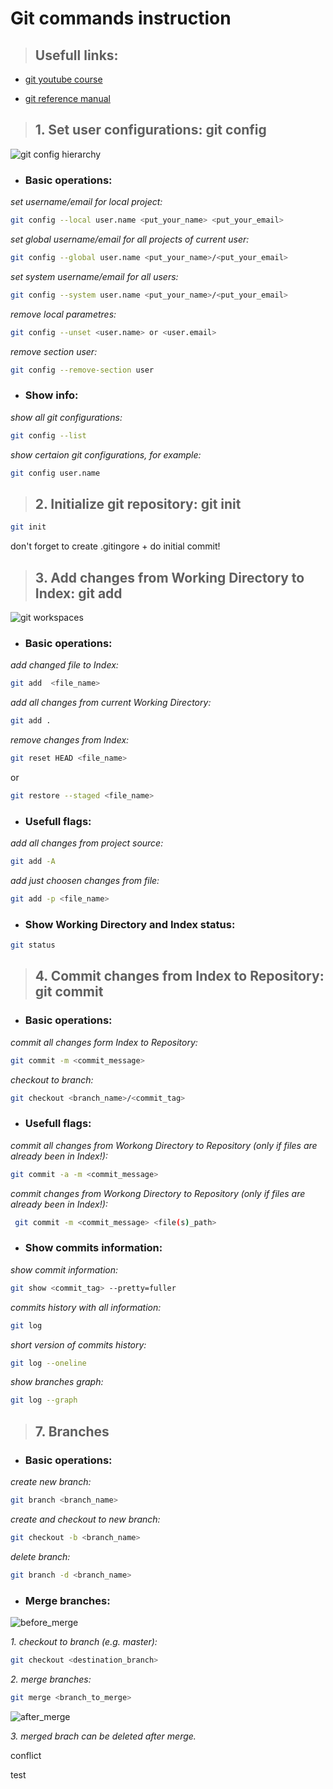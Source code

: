 # Git commands instruction

> ## **Usefull links:**

- [git youtube course](https://www.youtube.com/playlist?list=PLDyvV36pndZFHXjXuwA_NywNrVQO0aQqb)

- [git reference manual](https://git-scm.com/docs)

> ## **1. Set user configurations: git config**

![git config hierarchy](src\git_config.png)

- ### Basic operations:

*set username/email for local project:*

```sh
git config --local user.name <put_your_name> <put_your_email>
```

*set global username/email for all projects of current user:*

```sh
git config --global user.name <put_your_name>/<put_your_email> 
```

*set system username/email for all users:*

```sh
git config --system user.name <put_your_name>/<put_your_email>
```


*remove local parametres:*

```sh
git config --unset <user.name> or <user.email>
```

*remove section user:*

```sh
git config --remove-section user
```
- ### Show info:

*show all git configurations:*

```sh
git config --list
```

*show certaion git configurations, for example:*

```sh
git config user.name
```

> ## **2. Initialize git repository: git init**

```sh
git init
```

don't forget to create .gitingore + do initial commit!

> ## **3. Add changes from Working Directory to Index: git add**

![git workspaces](src\git_workspaces.png)

- ### Basic operations:

*add changed file to Index:*

```sh
git add  <file_name>
```

*add all changes from current Working Directory:*

```sh
git add .
```

*remove changes from Index:*

```sh
git reset HEAD <file_name>
```

or

```sh
git restore --staged <file_name>
```

- ### Usefull flags:

*add all changes from project source:*

```sh
git add -A
```

*add just choosen changes from file:*

```sh
git add -p <file_name>
```

- ### Show Working Directory and Index status:

```sh
git status
```

> ## **4. Commit changes from Index to Repository: git commit**

- ### Basic operations:

*commit all changes form Index to Repository:*

```sh
git commit -m <commit_message>
```

*checkout to branch:*

```sh
git checkout <branch_name>/<commit_tag>
```

- ### Usefull flags:

*commit all changes from Workong Directory to Repository (only if files are already been in Index!):*

```sh
git commit -a -m <commit_message>
```

*commit changes from Workong Directory to Repository (only if files are already been in Index!):*

```sh
 git commit -m <commit_message> <file(s)_path>
 ```

- ### Show commits information:

*show commit information:*

```sh
git show <commit_tag> --pretty=fuller
```

*commits history with all information:*
```sh
git log
```

*short version of commits history:*

```sh
git log --oneline 
```

*show branches graph:*

```sh
git log --graph
```

> ## **7. Branches**

- ### Basic operations:

*create new branch:*
```sh
git branch <branch_name>
```
*create and checkout to new branch:*
```sh
git checkout -b <branch_name>
```
*delete branch:*
```sh
git branch -d <branch_name>
```

- ### Merge branches:

![before_merge](src\before_merge.png)

*1. checkout to branch (e.g. master):*
```sh
git checkout <destination_branch>
```
*2. merge branches:* 
```sh
git merge <branch_to_merge>
```
![after_merge](src\after_merge.png)

*3. merged brach can be deleted after merge.*

conflict

test